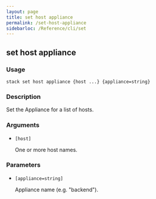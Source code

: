 ```yaml
---
layout: page
title: set host appliance
permalink: /set-host-appliance
sidebarloc: /Reference/cli/set
---
```


## set host appliance

### Usage

`stack set host appliance {host ...} {appliance=string}`

### Description

Set the Appliance for a list of hosts.

### Arguments

* `[host]`

   One or more host names.


### Parameters
* `[appliance=string]`

   Appliance name (e.g. "backend").


